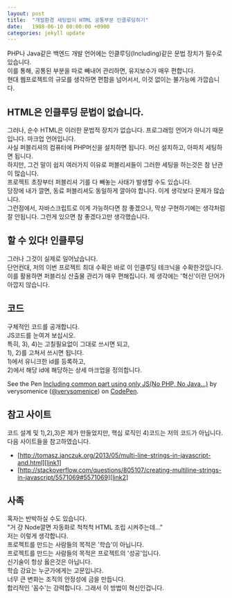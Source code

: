 ```yaml
---
layout: post
title:  "개발환경 세팅없이 HTML 공통부분 인클루딩하기"
date:   1988-06-10 00:00:00 +0900
categories: jekyll update
---
```

PHP나 Java같은 백엔드 개발 언어에는 인클루딩(Including)같은 문법 장치가 필수로 있습니다.  
이를 통해, 공통된 부분을 따로 빼내어 관리하면, 유지보수가 매우 편합니다.  
현대 웹프로젝트의 규모를 생각하면 편함을 넘어서서, 이것 없이는 불가능에 가깝습니다.

## HTML은 인클루딩 문법이 없습니다.
그러나, 순수 HTML은 이러한 문법적 장치가 없습니다. 프로그래밍 언어가 아니기 때문입니다. 마크업 언어입니다.  
사실 퍼블리셔의 컴퓨터에 PHP머신을 설치하면 됩니다. 머신 설치하고, 아파치 세팅하면 됩니다.  
하지만, 그건 말이 쉽지 여러가지 이유로 퍼블리셔들이 그러한 세팅을 하는것은 참 난관이 많습니다.  
프로젝트 초장부터 퍼블리셔 기를 다 빼놓는 사태가 발생할 수도 있습니다.  
당장에 내가 깔면, 동료 퍼블리셔도 동일하게 깔아야 합니다. 이게 생각보다 문제가 많습니다.  
그런점에서, 자바스크립트로 이게 가능하다면 참 좋겠으나, 막상 구현하기에는 생각처럼 잘 안됩니다. 그런게 있으면 참 좋겠다고만 생각했습니다.

## 할 수 있다! 인클루딩
그러나 그것이 실제로 일어났습니다.  
단언컨대, 저의 이번 프로젝트 최대 수확은 바로 이 인클루딩 테크닉을 수확한것입니다.  
이를 활용하면 퍼블리싱 산출물 관리가 매우 편해집니다. 제 생각에는 '혁신'이란 단어가 아깝지 않습니다.

## 코드
구체적인 코드를 공개합니다.  
JS코드를 눈여겨 보십시오.  
특히, 3), 4)는 고칠필요없이 그대로 쓰시면 되고,  
1), 2)를 고쳐서 쓰시면 됩니다.  
1)에서 유니크한 id를 등록하고,  
2)에서 해당 id에 해당하는 상세 마크업을 정의합니다.  

<p data-height="1025" data-theme-id="0" data-slug-hash="jxxqpV" data-default-tab="js,result" data-user="verysomenice" data-embed-version="2" data-pen-title="Including common part using only JS(No PHP, No Java...)" class="codepen">See the Pen <a href="https://codepen.io/verysomenice/pen/jxxqpV/">Including common part using only JS(No PHP, No Java...)</a> by verysomenice (<a href="https://codepen.io/verysomenice">@verysomenice</a>) on <a href="https://codepen.io">CodePen</a>.</p>
<script async src="https://static.codepen.io/assets/embed/ei.js"></script>

## 참고 사이트
코드 설계 및 1),2),3)은 제가 만들었지만, 핵심 로직인 4)코드는 저의 코드가 아닙니다.  
다음 사이트들을 참고하였습니다.

- [http://tomasz.janczuk.org/2013/05/multi-line-strings-in-javascript-and.html][link1]
- [http://stackoverflow.com/questions/805107/creating-multiline-strings-in-javascript/5571069#5571069][link2]

[link1]: http://tomasz.janczuk.org/2013/05/multi-line-strings-in-javascript-and.html
[link2]: http://stackoverflow.com/questions/805107/creating-multiline-strings-in-javascript/5571069#5571069

## 사족
혹자는 반박하실 수도 있습니다.  
"거 걍 Node깔면 자동화로 척척척 HTML 조립 시켜주는데..."  
저는 이렇게 생각합니다.  
프로젝트를 만드는 사람들의 목적은 '학습'이 아닙니다.  
프로젝트를 만드는 사람들의 목적은 프로젝트의 '성공'입니다.  
신기술이 항상 옳은것은 아닙니다.  
학습 강요는 누군가에게는 고문입니다.  
너무 큰 변화는 조직의 안정성에 금을 만듭니다.  
합리적인 '꼼수'는 강력합니다. 그래서 이 방법이 혁신인겁니다.
